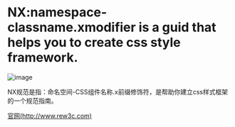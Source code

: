 # NX:namespace-classname.xmodifier is a guid that helps you to create css style framework.
![image](https://github.com/rew3c/NX/blob/master/nx.png)

NX规范是指：命名空间-CSS组件名称.x前缀修饰符，是帮助你建立css样式框架的一个规范指南。

[官网(http://www.rew3c.com)](http://www.rew3c.com)
